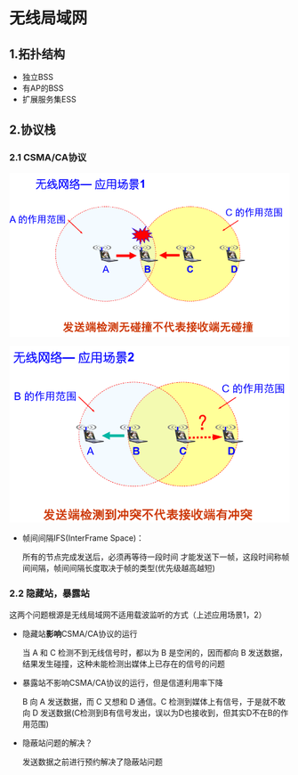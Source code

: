 # 无线局域网



## 1.拓扑结构

* 独立BSS
* 有AP的BSS
* 扩展服务集ESS



## 2.协议栈

### 2.1 CSMA/CA协议

![image-20240414001301857](.img/4.无线局域网.assets/image-20240414001301857.png)

![image-20240414001325488](.img/4.无线局域网.assets/image-20240414001325488.png)

* 帧间间隔IFS(InterFrame Space)：

  所有的节点完成发送后，必须再等待一段时间 才能发送下一帧，这段时间称帧间间隔，帧间间隔长度取决于帧的类型(优先级越高越短)

### 2.2 隐藏站，暴露站

这两个问题根源是无线局域网不适用载波监听的方式（上述应用场景1，2）

* 隐藏站**影响**CSMA/CA协议的运行

  当 A 和 C 检测不到无线信号时，都以为 B 是空闲的，因而都向 B 发送数据，结果发生碰撞，这种未能检测出媒体上已存在的信号的问题

* 暴露站不影响CSMA/CA协议的运行，但是信道利用率下降

  B 向 A 发送数据，而 C 又想和 D 通信。C 检测到媒体上有信号，于是就不敢向 D 发送数据(C检测到B有信号发出，误以为D也接收到，但其实D不在B的作用范围)

* 隐蔽站问题的解决？

  发送数据之前进行预约解决了隐蔽站问题